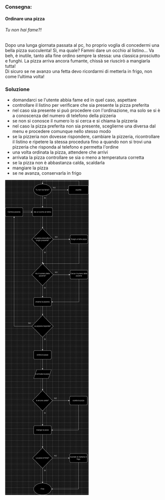 ### Consegna:
#### Ordinare una pizza
###### *Tu non hai fame?!*

Dopo una lunga giornata passata al pc, ho proprio voglia di concedermi una bella pizza succulenta! Sì, ma quale? Fammi dare un occhio al listino… Va beh, è inutile, tanto alla fine ordino sempre la stessa: una classica prosciutto e funghi. La pizza arriva ancora fumante, chissà se riuscirò a mangiarla tutta!  
Di sicuro se ne avanzo una fetta devo ricordarmi di metterla in frigo, non come l’ultima volta!

### Soluzione

- domandarci se l'utente abbia fame ed in quel caso, aspettare
- controllare il listino per verificare che sia presente la pizza preferita
- nel caso sia presente si può procedere con l'ordinazione, ma solo se si è a conoscenza del numero di telefono della pizzeria
- se non si conosce il numero lo si cerca e si chiama la pizzeria
- nel caso la pizza preferita non sia presente, sceglierne una diversa dal menu e procedere comunque nello stesso modo
- se la pizzeria non dovesse rispondere, cambiare la pizzeria, ricontrollare il listino e ripetere la stessa procedura fino a quando non si trovi una pizzeria che risponda al telefono e permetta l'ordine
- una volta ordinata la pizza, attendere che arrivi
- arrivata la pizza controllare se sia o meno a temperatura corretta
- se la pizza non è abbastanza calda, scaldarla
- mangiare la pizza
- se ne avanza, conservarla in frigo

![Soluzione proposta](Diagramma.jpg)